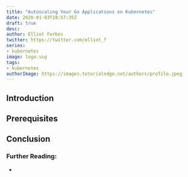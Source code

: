 ```yaml
---
title: "Autoscaling Your Go Applications on Kubernetes"
date: 2020-01-03T18:57:35Z
draft: true
desc: 
author: Elliot Forbes
twitter: https://twitter.com/elliot_f
series: 
- kubernetes
image: logo.svg
tags:
- kubernetes
authorImage: https://images.tutorialedge.net/authors/profile.jpeg
---
```


<!-- TODO: Write This :) -->

## Introduction

## Prerequisites

## Conclusion

### Further Reading:

* []()